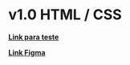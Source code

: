 # v1.0 HTML / CSS

[**Link para teste**](https://cgae-listas-eletronicas.netlify.app/)

[**Link Figma**](https://www.figma.com/file/sdDXpgl8BFmeSrMYkHVBcg/Untitled?type=design&node-id=0%3A1&mode=design&t=H9XfNBxefM87R5v4-1)
